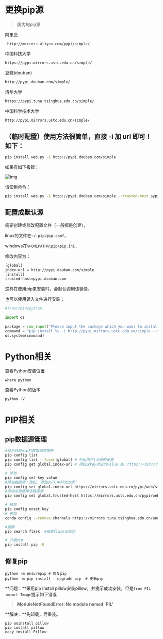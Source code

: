 # 更换pip源

> 国内的pip源

阿里云

```text
 http://mirrors.aliyun.com/pypi/simple/
```

中国科技大学

```sh
https://pypi.mirrors.ustc.edu.cn/simple/
```

豆瓣(douban) 

```sh
http://pypi.douban.com/simple/ 
```

清华大学 

```sh
https://pypi.tuna.tsinghua.edu.cn/simple/
```

中国科学技术大学 

```sh
http://pypi.mirrors.ustc.edu.cn/simple/
```

## （临时配置）使用方法很简单，直接 -i 加 url 即可！如下：

```sh
pip install web.py -i http://pypi.douban.com/simple
```

如果有如下报错：

![img](https://gitee.com/ming-xiangyu/Imageshack/raw/master/img/1005188-20160824100208198-524213286.png)

请使用命令：

```sh
pip install web.py -i http://pypi.douban.com/simple --trusted-host pypi.douban.com
```

## 配置成默认源

需要创建或修改配置文件（一般都是创建），

linux的文件在`~/.pip/pip.conf`，

windows在`%HOMEPATH%\pip\pip.ini`，

修改内容为：

```bash
[global]
index-url = http://pypi.douban.com/simple
[install]
trusted-host=pypi.douban.com
```

这样在使用pip来安装时，会默认调用该镜像。

也可以使用读入文件进行安装：

```python
#!/usr/bin/python
  
import os
  
package = raw_input("Please input the package which you want to install!\n")
command = "pip install %s -i http://pypi.mirrors.ustc.edu.cn/simple --trusted-host pypi.mirrors.ustc.edu.cn" % package
os.system(command)
```

# Python相关

查看Python安装位置

```python3
where python
```

查看Python的版本

```python3
python -V
```

# PIP相关

## pip数据源管理

```sh
#显示目前pip的数据源有哪些
pip config list
pip config list --[user|global] # 列出用户|全局的设置
pip config get global.index-url # 得到这key对应的value 如：https://mirrors.aliyun.com/pypi/simple/

# 添加
pip config set key value
#添加数据源：例如, 添加USTC中科大的源：
pip config set global.index-url https://mirrors.ustc.edu.cn/pypi/web/simple
#添加全局使用该数据源
pip config set global.trusted-host https://mirrors.ustc.edu.cn/pypi/web/simple

# 删除
pip config unset key
# 例如
conda config --remove channels https://mirrors.tuna.tsinghua.edu.cn/anaconda/pkgs/free/

#搜索
pip search flask  #搜素flask安装包

# 升级pip
pip install pip -U
```

## 修复pip

```python3
python -m ensurepip # 修复pip
python -m pip install --upgrade pip  # 更新pip
```

**问题：**采用pip install pillow安装pillow，并提示成功安装，但是`from PIL import Image`提示如下错误

> **ModuleNotFoundError: No module named 'PIL'**

**解决：**先卸载，后重装。

```python3
pip uninstall pillow 
pip install pillow 
easy_install Pillow 
```


